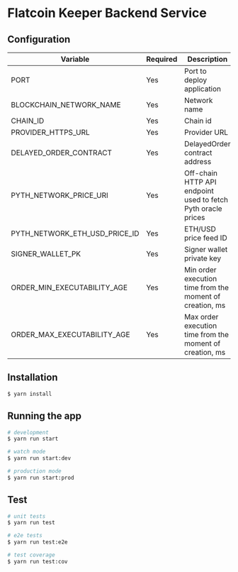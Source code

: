 # Flatcoin Keeper Backend Service

## Configuration

| Variable                      | Required | Description                                                                        | Example                                                                                             |
|-------------------------------|----------|------------------------------------------------------------------------------------|-----------------------------------------------------------------------------------------------------|
| PORT                          | Yes      | Port to deploy application                                                         | 3000                                                                                                |
| BLOCKCHAIN_NETWORK_NAME       | Yes      | Network name                                                                       | Base Goerli                                                                                         |
| CHAIN_ID                      | Yes      | Chain id                                                                           | 84351                                                                                               |
| PROVIDER_HTTPS_URL            | Yes      | Provider URL                                                                       | https://goerli.base.org                                                                             |
| DELAYED_ORDER_CONTRACT        | Yes      | DelayedOrder contract address                                                      | See https://github.com/dhedge/flatcoin-v1/blob/testnet-system/deployments/testnet/testnet.base.json |
| PYTH_NETWORK_PRICE_URI        | Yes      | Off-chain HTTP API endpoint used to fetch Pyth oracle prices                       | See https://docs.pyth.network/documentation                                                         |
| PYTH_NETWORK_ETH_USD_PRICE_ID | Yes      | ETH/USD price feed ID                                                              | See https://pyth.network/developers/price-feed-ids                                                  |
| SIGNER_WALLET_PK              | Yes      | Signer wallet private key                                                          |                                                                                                     |
| ORDER_MIN_EXECUTABILITY_AGE   | Yes      | Min order execution time from the moment of creation, ms                           | 5000                                                                                                |
| ORDER_MAX_EXECUTABILITY_AGE   | Yes      | Max order execution time from the moment of creation, ms                           | 12000                                                                                               |

## Installation

```bash
$ yarn install
```

## Running the app

```bash
# development
$ yarn run start

# watch mode
$ yarn run start:dev

# production mode
$ yarn run start:prod
```

## Test

```bash
# unit tests
$ yarn run test

# e2e tests
$ yarn run test:e2e

# test coverage
$ yarn run test:cov
```


